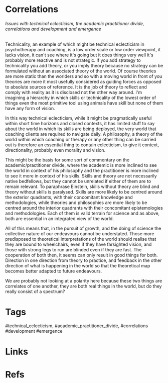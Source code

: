 # Correlations
###### Issues with technical eclecticism, the academic practitioner divide, correlations and development and emergence
Technicality, an example of which might be technical eclecticism in psychotherapy and coaching, is a low order scale or low order viewpoint, it lacks vision, it can't see where it's going but it does things very well it's probably more reactive and is not strategic. If you add strategy to technicality you add theory, or you imply theory because no strategy can be formulated without an associated theory of the world. Of course theories are more static than the worlders and so with a moving world in front of you theories are more it most usefully considered as guiding forces as opposed to absolute sources of reference. It is the job of theory to reflect and comply with reality as it is disclosed not the other way around. I'm imagining a hierarchy in which skills or technicality of the lowest order of things even the most primitive tool using animals have skill but none of them have any form of vision.

In this way technical eclecticism, while it might be pragmatically useful within short time horizons and closed contexts, it has limited stuff to say about the world in which its skills are being deployed, the very world that coaching clients are required to navigate daily. A philosophy, a theory of the world within which coaching or therapy or any other thing can be carried out is therefore an essential thing to contain eclecticism, to give it context, directionality, probably even morality and vision.

This might be the basis for some sort of commentary on the academic/practitioner divide, where the academic is more inclined to see the world in context of his philosophy and the practitioner is more inclined to see it more in context of his skills. Skills and theory are not necessarily native bedfellows, but they cannot be unrelated if either of them are to remain relevant. To paraphrase Einstein, skills without theory are blind and theory without skills is paralysed. Skills are more likely to be centred around the exterior quadrants, with their concomitant knowledge and methodologies, while theories and philosophies are more likely to be centred around the interior quadrants with their concomitant epistemologies and methodologies. Each of them is valid terrain for science and as above, both are essential in an integrated view of the world.


All of this means that, in the pursuit of growth, and the doing of science the collective nature of our endeavours cannot be understated. Those more predisposed to theoretical interpretations of the world should realise that they are bound to wheelchairs, even if they have farsighted vision, and those with strong legs to run are blinded even if they are fast. The cooperation of both then, it seems can only result in good things for both. Direction in one direction from theory to practice, and feedback in the other direction of what is happening in the world so that the theoretical map becomes  better adapted to future endeavours. 

We are probably not looking at a polarity here because these two things are correlates of one another, they are both real things in the world, but do they really consist of a spectrum?


# Tags
#technical_eclecticism, #academic_practitioner_divide, #correlations  #development  #emergence

# Links


# Refs
